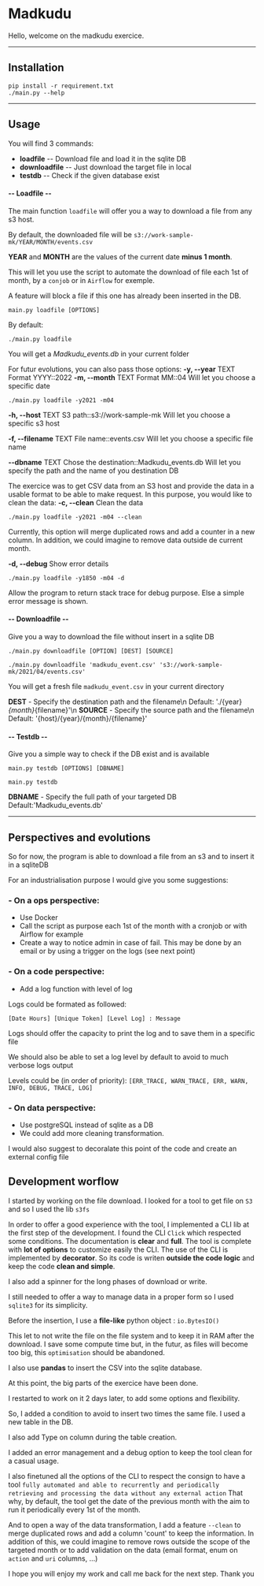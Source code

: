 # **Madkudu**

Hello, welcome on the madkudu exercice.

---
## **Installation**

```
pip install -r requirement.txt
./main.py --help
```

---
## **Usage**

You will find 3 commands:

- **loadfile**      -- Download file and load it in the sqlite DB
- **downloadfile**  -- Just download the target file in local
- **testdb**        -- Check if the given database exist


#### -- **Loadfile** --
The main function `loadfile` will offer you a way to download a file from any s3 host.

By default, the downloaded file will be `s3://work-sample-mk/YEAR/MONTH/events.csv`

**YEAR** and **MONTH** are the values of the current date **minus 1 month**.

This will let you use the script to automate the download of file each 1st of month, by a `conjob` or in `Airflow` for exemple.

A feature will block a file if this one has already been inserted in the DB.



`main.py loadfile [OPTIONS]`

By default:
```
./main.py loadfile
```
You will get a *Madkudu_events.db* in your current folder



For futur evolutions, you can also pass those options:
**-y, --year** TEXT      Format YYYY::2022
**-m, --month** TEXT     Format MM::04
Will let you choose a specific date
```
./main.py loadfile -y2021 -m04
```

**-h, --host** TEXT      S3 path::s3://work-sample-mk
Will let you choose a specific s3 host

**-f, --filename** TEXT  File name::events.csv
Will let you choose a specific file name

**--dbname** TEXT        Chose the destination::Madkudu_events.db
Will let you specify the path and the name of you destination DB


The exercice was to get CSV data from an S3 host and provide the data in a usable format to be able to make request.
In this purpose, you would like to clean the data:
**-c, --clean**          Clean the data

```
./main.py loadfile -y2021 -m04 --clean
```

Currently, this option will merge duplicated rows and add a counter in a new column.
In addition, we could imagine to remove data outside de current month.

**-d, --debug**          Show error details
```
./main.py loadfile -y1850 -m04 -d
```
Allow the program to return stack trace for debug purpose. Else a simple error message is shown.


#### -- **Downloadfile** --

Give you a way to download the file without insert in a sqlite DB

`./main.py downloadfile [OPTION] [DEST] [SOURCE]`

```
./main.py downloadfile 'madkudu_event.csv' 's3://work-sample-mk/2021/04/events.csv'
```
You will get a fresh file `madkudu_event.csv` in your current directory

**DEST** - Specify the destination path and the filename\n
    Default: './{year}_{month}_{filename}'\n
**SOURCE** - Specify the source path and the filename\n
    Default: '{host}/{year}/{month}/{filename}'


#### -- **Testdb** --
Give you a simple way to check if the DB exist and is available

`main.py testdb [OPTIONS] [DBNAME]`

```
main.py testdb
```

**DBNAME** - Specify the full path of your targeted DB
    Default:'Madkudu_events.db'


---
## **Perspectives and evolutions**

So for now, the program is able to download a file from an s3 and to insert it in a sqliteDB

For an industrialisation purpose I would give you some suggestions:

### - On a ops perspective:
- Use Docker
- Call the script as purpose each 1st of the month with a cronjob or with Airflow for example
- Create a way to notice admin in case of fail. This may be done by an email or by using a trigger on the logs (see next point)

### - On a code perspective:
- Add a log function with level of log

Logs could be formated as followed:

`[Date Hours] [Unique Token] [Level Log] : Message`

Logs should offer the capacity to print the log and to save them in a specific file

We should also be able to set a log level by default to avoid to much verbose logs output

Levels could be (in order of priority): `[ERR_TRACE, WARN_TRACE, ERR, WARN, INFO, DEBUG, TRACE, LOG]`


### - On data perspective:
- Use postgreSQL instead of sqlite as a DB
- We could add more cleaning transformation.

I would also suggest to decoralate this point of the code and create an external config file


## **Development worflow**

I started by working on the file download.
I looked for a tool to get file on `S3` and so I used the lib `s3fs`

In order to offer a good experience with the tool, I implemented a CLI lib at the first step of the development.
I found the CLI `Click` which respected some conditions. The documentation is **clear** and **full**. The tool is complete with **lot of options** to customize easily the CLI. The use of the CLI is implemented by **decorator**. So its code is writen **outside the code logic** and keep the code **clean and simple**.

I also add a spinner for the long phases of download or write.

I still needed to offer a way to manage data in a proper form so I used `sqlite3` for its simplicity.

Before the insertion, I use a **file-like** python object : `io.BytesIO()`

This let to not write the file on the file system and to keep it in RAM after the download. I save some compute time but, in the futur, as files will become too big, this `optimisation` should be abandoned.

I also use **pandas** to insert the CSV into the sqlite database.

At this point, the big parts of the exercice have been done.


I restarted to work on it 2 days later, to add some options and flexibility.

So, I added a condition to avoid to insert two times the same file. I used a new table in the DB.

I also add Type on column during the table creation.

I added an error management and a debug option to keep the tool clean for a casual usage.

I also finetuned all the options of the CLI to respect the consign to have a tool `fully automated and able to recurrently
and periodically retrieving and processing the data without any external action`
That why, by default, the tool get the date of the previous month with the aim to run it periodically every 1st of the month.

And to open a way of the data transformation, I add a feature `--clean` to merge duplicated rows and add a column 'count' to keep the information.
In addition of this, we could imagine to remove rows outside the scope of the targeted month or to add validation on the data (email format, enum on `action` and `uri` columns, ...)


I hope you will enjoy my work and call me back for the next step.
Thank you